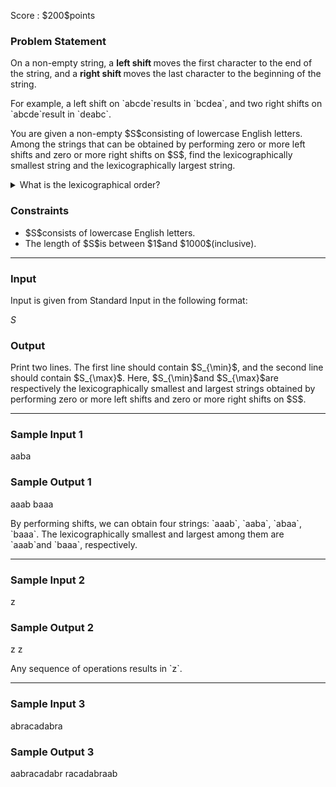 
<div>

<span>

<span>

<p>
Score : $200$points
</p>

<div>

<section>

### **Problem Statement**

<p>
On a non-empty string, a 
<strong>
left shift
</strong>
moves the first character to the end of the string, and a 
<strong>
right shift
</strong>
moves the last character to the beginning of the string.
</p>

<p>
For example, a left shift on `abcde`results in `bcdea`, and two right shifts on `abcde`result in `deabc`.
</p>

<p>
You are given a non-empty $S$consisting of lowercase English letters. Among the strings that can be obtained by performing zero or more left shifts and zero or more right shifts on $S$, find the lexicographically smallest string and the lexicographically largest string.
</p>

<details>

<summary>
What is the lexicographical order?
</summary>

<p>
Simply speaking, the lexicographical order is the order in which words are listed in a dictionary. As a more formal definition, here is the algorithm to determine the lexicographical order between different strings $S$and $T$.

</p>

<p>
Below, let $S_i$denote the $i$-th character of $S$. Also, if $S$is lexicographically smaller than $T$, we will denote that fact as $S \lt T$; if $S$is lexicographically larger than $T$, we will denote that fact as $S \gt T$.
</p>

<ol>

<li>
Let $L$be the smaller of the lengths of $S$and $T$. For each $i=1,2,\dots,L$, we check whether $S_i$and $T_i$are the same. 
</li>

<li>
If there is an $i$such that $S_i \neq T_i$, let $j$be the smallest such $i$. Then, we compare $S_j$and $T_j$. If $S_j$comes earlier than $T_j$in alphabetical order, we determine that $S \lt T$and quit; if $S_j$comes later than $T_j$, we determine that $S \gt T$and quit.
  
</li>

<li>
If there is no $i$such that $S_i \neq T_i$, we compare the lengths of $S$and $T$. If $S$is shorter than $T$, we determine that $S \lt T$and quit; if $S$is longer than $T$, we determine that $S \gt T$and quit. 
</li>

</ol>

</details>

</section>

</div>

<div>

<section>

### **Constraints**

<ul>

<li>
$S$consists of lowercase English letters.
</li>

<li>
The length of $S$is between $1$and $1000$(inclusive).
</li>

</ul>

</section>

</div>

---

<div>

<div>

<section>

### **Input**

<p>
Input is given from Standard Input in the following format:
</p>

<div>

$S$
</div>

</section>

</div>

<div>

<section>

### **Output**

<p>
Print two lines. The first line should contain $S_{\min}$, and the second line should contain $S_{\max}$. Here, $S_{\min}$and $S_{\max}$are respectively the lexicographically smallest and largest strings obtained by performing zero or more left shifts and zero or more right shifts on $S$.
</p>

</section>

</div>

</div>

---

<div>

<section>

### **Sample Input 1**

<div>

aaba

</div>

</section>

</div>

<div>

<section>

### **Sample Output 1**

<div>

aaab
baaa

</div>

<p>
By performing shifts, we can obtain four strings: `aaab`, `aaba`, `abaa`, `baaa`. The lexicographically smallest and largest among them are `aaab`and `baaa`, respectively.
</p>

</section>

</div>

---

<div>

<section>

### **Sample Input 2**

<div>

z

</div>

</section>

</div>

<div>

<section>

### **Sample Output 2**

<div>

z
z

</div>

<p>
Any sequence of operations results in `z`.
</p>

</section>

</div>

---

<div>

<section>

### **Sample Input 3**

<div>

abracadabra

</div>

</section>

</div>

<div>

<section>

### **Sample Output 3**

<div>

aabracadabr
racadabraab

</div>

</section>

</div>

</span>

</span>

</div>

